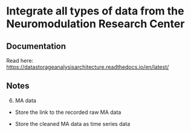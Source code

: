 

# Integrate all types of data from the Neuromodulation Research Center

## Documentation

Read here: https://datastorageanalysisarchitecture.readthedocs.io/en/latest/


## Notes

6. MA data

- Store the link to the recorded raw MA data

- Store the cleaned MA data as time series data 

